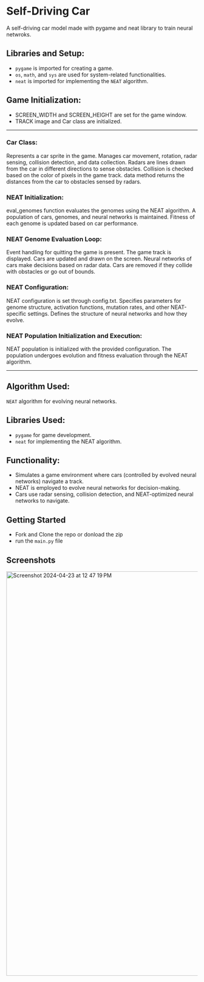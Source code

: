 # Self-Driving Car
A self-driving car model made with pygame and neat library to train neural netwroks.

## Libraries and Setup:
- `pygame` is imported for creating a game.
- `os`, `math`, and `sys` are used for system-related functionalities.
- `neat` is imported for implementing the `NEAT` algorithm.

## Game Initialization:

- SCREEN_WIDTH and SCREEN_HEIGHT are set for the game window.
- TRACK image and Car class are initialized.

<hr>

### Car Class:
Represents a car sprite in the game.
Manages car movement, rotation, radar sensing, collision detection, and data collection.
Radars are lines drawn from the car in different directions to sense obstacles.
Collision is checked based on the color of pixels in the game track.
data method returns the distances from the car to obstacles sensed by radars.

### NEAT Initialization:
eval_genomes function evaluates the genomes using the NEAT algorithm.
A population of cars, genomes, and neural networks is maintained.
Fitness of each genome is updated based on car performance.

### NEAT Genome Evaluation Loop:
Event handling for quitting the game is present.
The game track is displayed.
Cars are updated and drawn on the screen.
Neural networks of cars make decisions based on radar data.
Cars are removed if they collide with obstacles or go out of bounds.

### NEAT Configuration:
NEAT configuration is set through config.txt.
Specifies parameters for genome structure, activation functions, mutation rates, and other NEAT-specific settings.
Defines the structure of neural networks and how they evolve.

### NEAT Population Initialization and Execution:
NEAT population is initialized with the provided configuration.
The population undergoes evolution and fitness evaluation through the NEAT algorithm.

<hr>

## Algorithm Used:

`NEAT` algorithm for evolving neural networks.

## Libraries Used:

- `pygame` for game development.
- `neat` for implementing the NEAT algorithm.

## Functionality:

- Simulates a game environment where cars (controlled by evolved neural networks) navigate a track.
- NEAT is employed to evolve neural networks for decision-making.
- Cars use radar sensing, collision detection, and NEAT-optimized neural networks to navigate.

## Getting Started
- Fork and Clone the repo or donload the zip 
- run the `main.py` file

## Screenshots
<img width="1066" alt="Screenshot 2024-04-23 at 12 47 19 PM" src="https://github.com/SoumyadevSaha/self-driving-car/assets/86418216/b19c73a3-975d-4465-88e7-03e9afa32454">
